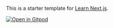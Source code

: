 This is a starter template for [Learn Next.js](https://nextjs.org/learn).

[![Open in Gitpod](https://gitpod.io/button/open-in-gitpod.svg)](https://gitpod.io/#/https://github.com/schickling-test/contentlayer-blog>)
